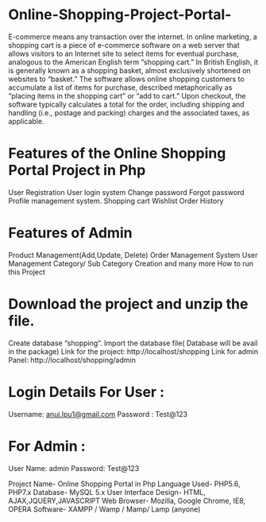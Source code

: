 # Online-Shopping-Project-Portal-
E-commerce means any transaction over the internet.
In online marketing, a shopping cart is a piece of e-commerce software on a web server that allows visitors to an Internet site to select items for eventual purchase, analogous to the American English term “shopping cart.” In British English, it is generally known as a shopping basket, almost exclusively shortened on websites to “basket.”
The software allows online shopping customers to accumulate a list of items for purchase, described metaphorically as “placing items in the shopping cart” or “add to cart.” Upon checkout, the software typically calculates a total for the order, including shipping and handling (i.e., postage and packing) charges and the associated taxes, as applicable.

# Features of the Online Shopping Portal Project in Php
User Registration
User login system
Change password
Forgot password
Profile management system.
Shopping cart
Wishlist
Order History

# Features of Admin
Product Management(Add,Update, Delete)
Order Management System
User Management
Category/ Sub Category Creation and many more
How to run this Project

# Download the project and unzip the file.
Create database “shopping”.
Import the database file( Database will be avail in the package)
Link for the project: http://localhost/shopping
Link for admin Panel: http://localhost/shopping/admin

# Login Details For User :
Username: anuj.lpu1@gmail.com
Password : Test@123

# For Admin :
User Name: admin
Password: Test@123

Project Name-	Online Shopping Portal in Php
Language Used-  	PHP5.6, PHP7.x
Database-	MySQL 5.x
User Interface Design-  	HTML, AJAX,JQUERY,JAVASCRIPT
Web Browser-	Mozilla, Google Chrome, IE8, OPERA
Software-	XAMPP / Wamp / Mamp/ Lamp (anyone)
